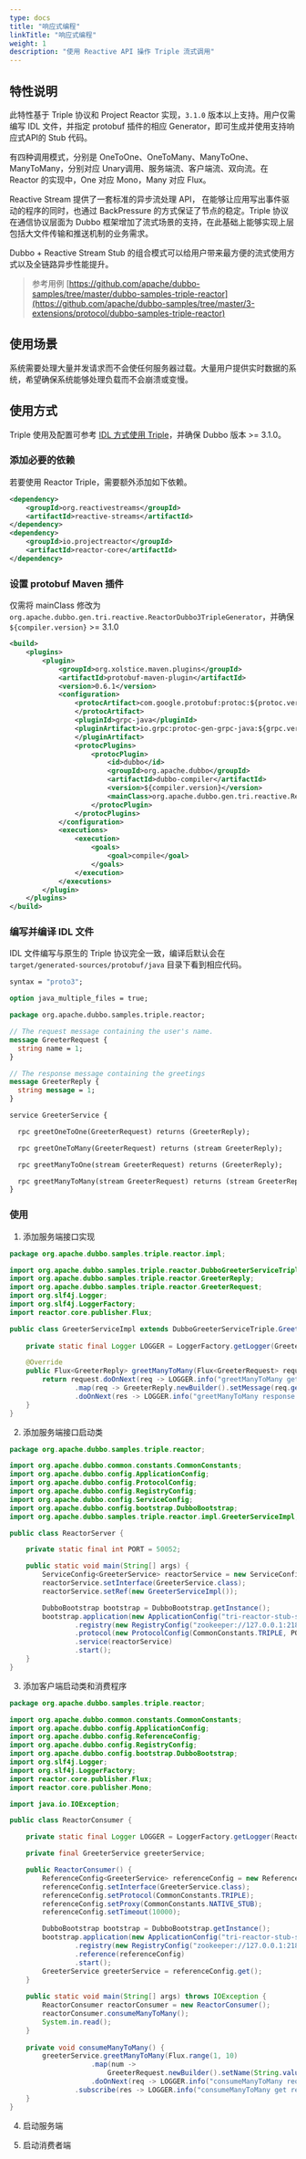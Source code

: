 ```yaml
---
type: docs
title: "响应式编程"
linkTitle: "响应式编程"
weight: 1
description: "使用 Reactive API 操作 Triple 流式调用"
---
```


## 特性说明

此特性基于 Triple 协议和 Project Reactor 实现，`3.1.0` 版本以上支持。用户仅需编写 IDL 文件，并指定 protobuf 插件的相应 Generator，即可生成并使用支持响应式API的 Stub 代码。

有四种调用模式，分别是 OneToOne、OneToMany、ManyToOne、ManyToMany，分别对应 Unary调用、服务端流、客户端流、双向流。在 Reactor 的实现中，One 对应 Mono，Many 对应 Flux。



Reactive Stream 提供了一套标准的异步流处理 API， 在能够让应用写出事件驱动的程序的同时，也通过 BackPressure 的方式保证了节点的稳定。Triple 协议在通信协议层面为 Dubbo 框架增加了流式场景的支持，在此基础上能够实现上层包括大文件传输和推送机制的业务需求。

Dubbo + Reactive Stream Stub 的组合模式可以给用户带来最方便的流式使用方式以及全链路异步性能提升。

> 参考用例
[https://github.com/apache/dubbo-samples/tree/master/dubbo-samples-triple-reactor](https://github.com/apache/dubbo-samples/tree/master/3-extensions/protocol/dubbo-samples-triple-reactor)

## 使用场景

系统需要处理大量并发请求而不会使任何服务器过载。大量用户提供实时数据的系统，希望确保系统能够处理负载而不会崩溃或变慢。

## 使用方式

Triple 使用及配置可参考 [IDL 方式使用 Triple](https://dubbo.apache.org/zh/docs3-v2/java-sdk/reference-manual/protocol/triple/idl/)，并确保 Dubbo 版本 >= 3.1.0。

### 添加必要的依赖

若要使用 Reactor Triple，需要额外添加如下依赖。

```xml
<dependency>
    <groupId>org.reactivestreams</groupId>
    <artifactId>reactive-streams</artifactId>
</dependency>
<dependency>
    <groupId>io.projectreactor</groupId>
    <artifactId>reactor-core</artifactId>
</dependency>
```

### 设置 protobuf Maven 插件

仅需将 mainClass 修改为 `org.apache.dubbo.gen.tri.reactive.ReactorDubbo3TripleGenerator`，并确保 `${compiler.version}` >= 3.1.0

```xml
<build>
    <plugins>
        <plugin>
            <groupId>org.xolstice.maven.plugins</groupId>
            <artifactId>protobuf-maven-plugin</artifactId>
            <version>0.6.1</version>
            <configuration>
                <protocArtifact>com.google.protobuf:protoc:${protoc.version}:exe:${os.detected.classifier}
                </protocArtifact>
                <pluginId>grpc-java</pluginId>
                <pluginArtifact>io.grpc:protoc-gen-grpc-java:${grpc.version}:exe:${os.detected.classifier}
                </pluginArtifact>
                <protocPlugins>
                    <protocPlugin>
                        <id>dubbo</id>
                        <groupId>org.apache.dubbo</groupId>
                        <artifactId>dubbo-compiler</artifactId>
                        <version>${compiler.version}</version>
                        <mainClass>org.apache.dubbo.gen.tri.reactive.ReactorDubbo3TripleGenerator</mainClass>
                    </protocPlugin>
                </protocPlugins>
            </configuration>
            <executions>
                <execution>
                    <goals>
                        <goal>compile</goal>
                    </goals>
                </execution>
            </executions>
        </plugin>
    </plugins>
</build>
```

### 编写并编译 IDL 文件

IDL 文件编写与原生的 Triple 协议完全一致，编译后默认会在 `target/generated-sources/protobuf/java` 目录下看到相应代码。

```protobuf
syntax = "proto3";

option java_multiple_files = true;

package org.apache.dubbo.samples.triple.reactor;

// The request message containing the user's name.
message GreeterRequest {
  string name = 1;
}

// The response message containing the greetings
message GreeterReply {
  string message = 1;
}

service GreeterService {

  rpc greetOneToOne(GreeterRequest) returns (GreeterReply);

  rpc greetOneToMany(GreeterRequest) returns (stream GreeterReply);

  rpc greetManyToOne(stream GreeterRequest) returns (GreeterReply);

  rpc greetManyToMany(stream GreeterRequest) returns (stream GreeterReply);
}
```

### 使用

1. 添加服务端接口实现

```java
package org.apache.dubbo.samples.triple.reactor.impl;

import org.apache.dubbo.samples.triple.reactor.DubboGreeterServiceTriple;
import org.apache.dubbo.samples.triple.reactor.GreeterReply;
import org.apache.dubbo.samples.triple.reactor.GreeterRequest;
import org.slf4j.Logger;
import org.slf4j.LoggerFactory;
import reactor.core.publisher.Flux;

public class GreeterServiceImpl extends DubboGreeterServiceTriple.GreeterServiceImplBase {
    
    private static final Logger LOGGER = LoggerFactory.getLogger(GreeterServiceImpl.class);

    @Override
    public Flux<GreeterReply> greetManyToMany(Flux<GreeterRequest> request) {
        return request.doOnNext(req -> LOGGER.info("greetManyToMany get data: {}", req))
                .map(req -> GreeterReply.newBuilder().setMessage(req.getName() + " -> server get").build())
                .doOnNext(res -> LOGGER.info("greetManyToMany response data: {}", res));
    }
}
```

2. 添加服务端接口启动类

```java
package org.apache.dubbo.samples.triple.reactor;

import org.apache.dubbo.common.constants.CommonConstants;
import org.apache.dubbo.config.ApplicationConfig;
import org.apache.dubbo.config.ProtocolConfig;
import org.apache.dubbo.config.RegistryConfig;
import org.apache.dubbo.config.ServiceConfig;
import org.apache.dubbo.config.bootstrap.DubboBootstrap;
import org.apache.dubbo.samples.triple.reactor.impl.GreeterServiceImpl;

public class ReactorServer {

    private static final int PORT = 50052;

    public static void main(String[] args) {
        ServiceConfig<GreeterService> reactorService = new ServiceConfig<>();
        reactorService.setInterface(GreeterService.class);
        reactorService.setRef(new GreeterServiceImpl());

        DubboBootstrap bootstrap = DubboBootstrap.getInstance();
        bootstrap.application(new ApplicationConfig("tri-reactor-stub-server"))
                .registry(new RegistryConfig("zookeeper://127.0.0.1:2181"))
                .protocol(new ProtocolConfig(CommonConstants.TRIPLE, PORT))
                .service(reactorService)
                .start();
    }
}
```

3. 添加客户端启动类和消费程序

```java
package org.apache.dubbo.samples.triple.reactor;

import org.apache.dubbo.common.constants.CommonConstants;
import org.apache.dubbo.config.ApplicationConfig;
import org.apache.dubbo.config.ReferenceConfig;
import org.apache.dubbo.config.RegistryConfig;
import org.apache.dubbo.config.bootstrap.DubboBootstrap;
import org.slf4j.Logger;
import org.slf4j.LoggerFactory;
import reactor.core.publisher.Flux;
import reactor.core.publisher.Mono;

import java.io.IOException;

public class ReactorConsumer {

    private static final Logger LOGGER = LoggerFactory.getLogger(ReactorConsumer.class);

    private final GreeterService greeterService;

    public ReactorConsumer() {
        ReferenceConfig<GreeterService> referenceConfig = new ReferenceConfig<>();
        referenceConfig.setInterface(GreeterService.class);
        referenceConfig.setProtocol(CommonConstants.TRIPLE);
        referenceConfig.setProxy(CommonConstants.NATIVE_STUB);
        referenceConfig.setTimeout(10000);

        DubboBootstrap bootstrap = DubboBootstrap.getInstance();
        bootstrap.application(new ApplicationConfig("tri-reactor-stub-server"))
                .registry(new RegistryConfig("zookeeper://127.0.0.1:2181"))
                .reference(referenceConfig)
                .start();
        GreeterService greeterService = referenceConfig.get();
    }
    
    public static void main(String[] args) throws IOException {
        ReactorConsumer reactorConsumer = new ReactorConsumer();
        reactorConsumer.consumeManyToMany();
        System.in.read();
    }
    
    private void consumeManyToMany() {
        greeterService.greetManyToMany(Flux.range(1, 10)
                    .map(num ->
                        GreeterRequest.newBuilder().setName(String.valueOf(num)).build())
                    .doOnNext(req -> LOGGER.info("consumeManyToMany request data: {}", req)))
                .subscribe(res -> LOGGER.info("consumeManyToMany get response: {}", res));
    }
}
```

4. 启动服务端

5. 启动消费者端
